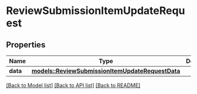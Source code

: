 # ReviewSubmissionItemUpdateRequest

## Properties

Name | Type | Description | Notes
------------ | ------------- | ------------- | -------------
**data** | [**models::ReviewSubmissionItemUpdateRequestData**](ReviewSubmissionItemUpdateRequest_data.md) |  | 

[[Back to Model list]](../README.md#documentation-for-models) [[Back to API list]](../README.md#documentation-for-api-endpoints) [[Back to README]](../README.md)



